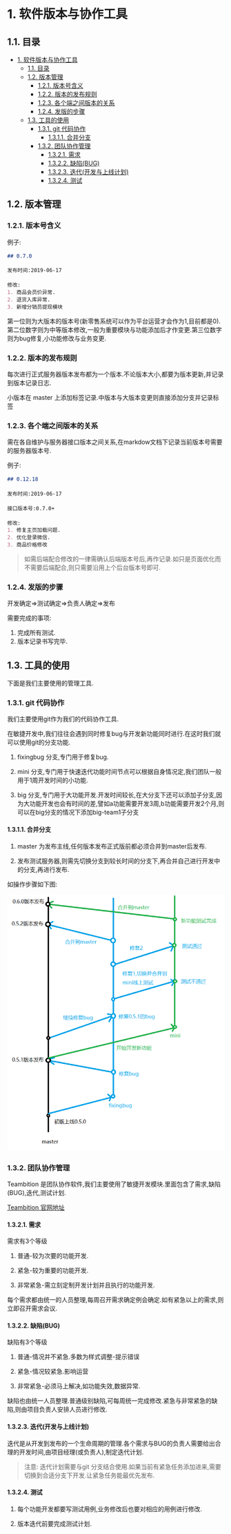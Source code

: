 # 1. 软件版本与协作工具

## 1.1. 目录

<!-- TOC -->

- [1. 软件版本与协作工具](#1-软件版本与协作工具)
    - [1.1. 目录](#11-目录)
    - [1.2. 版本管理](#12-版本管理)
        - [1.2.1. 版本号含义](#121-版本号含义)
        - [1.2.2. 版本的发布规则](#122-版本的发布规则)
        - [1.2.3. 各个端之间版本的关系](#123-各个端之间版本的关系)
        - [1.2.4. 发版的步骤](#124-发版的步骤)
    - [1.3. 工具的使用](#13-工具的使用)
        - [1.3.1. git 代码协作](#131-git-代码协作)
            - [1.3.1.1. 合并分支](#1311-合并分支)
        - [1.3.2. 团队协作管理](#132-团队协作管理)
            - [1.3.2.1. 需求](#1321-需求)
            - [1.3.2.2. 缺陷(BUG)](#1322-缺陷bug)
            - [1.3.2.3. 迭代(开发与上线计划)](#1323-迭代开发与上线计划)
            - [1.3.2.4. 测试](#1324-测试)

<!-- /TOC -->

## 1.2. 版本管理



### 1.2.1. 版本号含义

例子:

```md
## 0.7.0

发布时间:2019-06-17

修改:
1. 商品会员价异常.
2. 退货入库异常.
3. 新增分销员提现模块
```

第一位则为大版本的版本号(新零售系统可以作为平台运营才会作为1,目前都是0).第二位数字则为中等版本修改,一般为重要模块与功能添加后才作变更.第三位数字则为bug修复,小功能修改与业务变更.</br>

### 1.2.2. 版本的发布规则

每次进行正式服务器版本发布都为一个版本.不论版本大小,都要为版本更新,并记录到版本记录日志.</br>

小版本在 master 上添加标签记录.中版本与大版本变更则直接添加分支并记录标签

### 1.2.3. 各个端之间版本的关系

需在各自维护与服务器接口版本之间关系,在markdow文档下记录当前版本号需要的服务器版本号.</br>

例子:

```md
## 0.12.18

发布时间:2019-06-17

接口版本号:0.7.0+

修改:
1. 修复主页加载问题.
2. 优化登录微信.
3. 商品价格修改
```
> 如需后端配合修改的一律需确认后端版本号后,再作记录.如只是页面优化而不需要后端配合,则只需要沿用上个后台版本号即可.

### 1.2.4. 发版的步骤

开发确定=>测试确定=>负责人确定=>发布

需要完成的事项:</br>
1. 完成所有测试.
2. 版本记录书写完毕.

## 1.3. 工具的使用

下面是我们主要使用的管理工具.

### 1.3.1. git 代码协作

我们主要使用git作为我们的代码协作工具.</br>

在敏捷开发中,我们往往会遇到同时修复bug与开发新功能同时进行.在这时我们就可以使用git的分支功能.</br>

1. fixingbug 分支,专门用于修复bug.

2. mini 分支,专门用于快速迭代功能时间节点可以根据自身情况定,我们团队一般用于1周开发时间的小功能.

3. big 分支,专门用于大功能开发.开发时间较长,在大分支下还可以添加子分支,因为大功能开发也会有时间的差,譬如a功能需要开发3周,b功能需要开发2个月,则可以在big分支的情况下添加big-team1子分支

#### 1.3.1.1. 合并分支

1. master 为发布主线,任何版本发布正式版前都必须合并到master后发布.</br>

2. 发布测试服务器,则需先切换分支到较长时间的分支下,再合并自己进行开发中的分支,再进行发布.

如操作步骤如下图:</br>

![img](/%E5%85%AC%E5%8F%B8%E7%AE%A1%E7%90%86/img/git_branch.png?raw=true)


### 1.3.2. 团队协作管理

Teambition 是团队协作软件,我们主要使用了敏捷开发模块.里面包含了需求,缺陷(BUG),迭代,测试计划.

[Teambition 官网地址](https://www.teambition.com/)

#### 1.3.2.1. 需求

需求有3个等级

1. 普通-较为次要的功能开发.

2. 紧急-较为重要的功能开发.

3. 非常紧急-需立刻定制开发计划并且执行的功能开发.

每个需求都由统一的人员整理,每周召开需求确定例会确定.如有紧急以上的需求,则立即召开需求会议.

#### 1.3.2.2. 缺陷(BUG)

缺陷有3个等级

1. 普通-情况并不紧急.多数为样式调整-提示错误

2. 紧急-情况较紧急.影响运营

3. 非常紧急-必须马上解决,如功能失效,数据异常.

缺陷也由统一人员整理.普通级别缺陷,可每周统一完成修改.紧急与非常紧急的缺陷,则由项目负责人安排人员进行修改.

#### 1.3.2.3. 迭代(开发与上线计划)

迭代是从开发到发布的一个生命周期的管理.各个需求与BUG的负责人需要给出合理的开发时间,由项目经理(或负责人),制定迭代计划.

> 注意: 迭代计划需要与git 分支结合使用.如果当前有紧急任务添加进来,需要切换到合适分支下开发.让紧急任务能最优先发布.

#### 1.3.2.4. 测试

1. 每个功能开发都要写测试用例,业务修改后也要对相应的用例进行修改.

2. 版本迭代前要完成测试计划.

